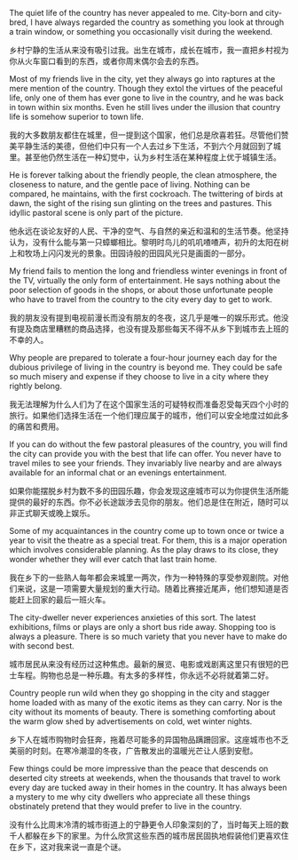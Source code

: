 <p>The quiet life of the country has never appealed to me. City-born and city-bred, I have always regarded the country as something you look at through a train window, or something you occasionally visit during the weekend.</p>
<p>乡村宁静的生活从来没有吸引过我。出生在城市，成长在城市，我一直把乡村视为你从火车窗口看到的东西，或者你周末偶尔会去的东西。</p>
<p>Most of my friends live in the city, yet they always go into raptures at the mere mention of the country. Though they extol the virtues of the peaceful life, only one of them has ever gone to live in the country, and he was back in town within six months. Even he still lives under the illusion that country life is somehow superior to town life.</p>
<p>我的大多数朋友都住在城里，但一提到这个国家，他们总是欣喜若狂。尽管他们赞美平静生活的美德，但他们中只有一个人去过乡下生活，不到六个月就回到了城里。甚至他仍然生活在一种幻觉中，认为乡村生活在某种程度上优于城镇生活。</p>
<p>He is forever talking about the friendly people, the clean atmosphere, the closeness to nature, and the gentle pace of living. Nothing can be compared, he maintains, with the first cockroach. The twittering of birds at dawn, the sight of the rising sun glinting on the trees and pastures. This idyllic pastoral scene is only part of the picture.</p>
<p>他永远在谈论友好的人民、干净的空气、与自然的亲近和温和的生活节奏。他坚持认为，没有什么能与第一只蟑螂相比。黎明时鸟儿的叽叽喳喳声，初升的太阳在树上和牧场上闪闪发光的景象。田园诗般的田园风光只是画面的一部分。</p>
<p>My friend fails to mention the long and friendless winter evenings in front of the TV, virtually the only form of entertainment. He says nothing about the poor selection of goods in the shops, or about those unfortunate people who have to travel from the country to the city every day to get to work.</p>
<p>我的朋友没有提到电视前漫长而没有朋友的冬夜，这几乎是唯一的娱乐形式。他没有提及商店里糟糕的商品选择，也没有提及那些每天不得不从乡下到城市去上班的不幸的人。</p>
<p>Why people are prepared to tolerate a four-hour journey each day for the dubious privilege of living in the country is beyond me. They could be safe so much misery and expense if they choose to live in a city where they rightly belong.</p>
<p>我无法理解为什么人们为了在这个国家生活的可疑特权而准备忍受每天四个小时的旅行。如果他们选择生活在一个他们理应属于的城市，他们可以安全地度过如此多的痛苦和费用。</p>
<p>If you can do without the few pastoral pleasures of the country, you will find the city can provide you with the best that life can offer. You never have to travel miles to see your friends. They invariably live nearby and are always available for an informal chat or an evenings entertainment.</p>
<p>如果你能摆脱乡村为数不多的田园乐趣，你会发现这座城市可以为你提供生活所能提供的最好的东西。你不必长途跋涉去见你的朋友。他们总是住在附近，随时可以非正式聊天或晚上娱乐。</p>
<p>Some of my acquaintances in the country come up to town once or twice a year to visit the theatre as a special treat. For them, this is a major operation which involves considerable planning. As the play draws to its close, they wonder whether they will ever catch that last train home.</p>
<p>我在乡下的一些熟人每年都会来城里一两次，作为一种特殊的享受参观剧院。对他们来说，这是一项需要大量规划的重大行动。随着比赛接近尾声，他们想知道是否能赶上回家的最后一班火车。</p>
<p>The city-dweller never experiences anxieties of this sort. The latest exhibitions, films or plays are only a short bus ride away. Shopping too is always a pleasure. There is so much variety that you never have to make do with second best.</p>
<p>城市居民从来没有经历过这种焦虑。最新的展览、电影或戏剧离这里只有很短的巴士车程。购物也总是一种乐趣。有太多的多样性，你永远不必将就着第二好。</p>
<p>Country people run wild when they go shopping in the city and stagger home loaded with as many of the exotic items as they can carry. Nor is the city without its moments of beauty. There is something comforting about the warm glow shed by advertisements on cold, wet winter nights.</p>
<p>乡下人在城市购物时会狂奔，拖着尽可能多的异国物品蹒跚回家。这座城市也不乏美丽的时刻。在寒冷潮湿的冬夜，广告散发出的温暖光芒让人感到安慰。</p>
<p>Few things could be more impressive than the peace that descends on deserted city streets at weekends, when the thousands that travel to work every day are tucked away in their homes in the country. It has always been a mystery to me why city dwellers who appreciate all these things obstinately pretend that they would prefer to live in the country.</p>
<p>没有什么比周末冷清的城市街道上的宁静更令人印象深刻的了，当时每天上班的数千人都躲在乡下的家里。为什么欣赏这些东西的城市居民固执地假装他们更喜欢住在乡下，这对我来说一直是个谜。</p>

